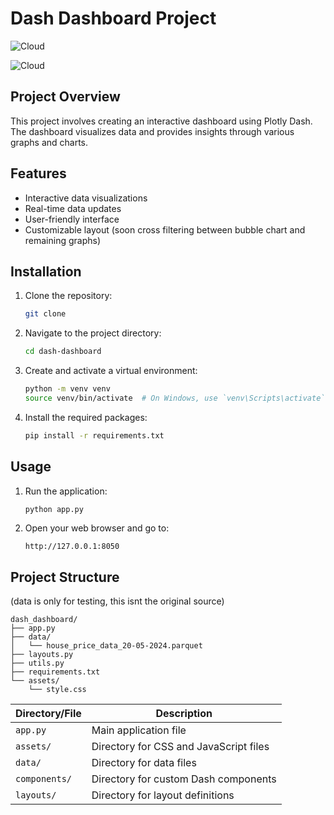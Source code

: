 # Dash Dashboard Project

![Cloud](pics\image.png)

![Cloud](pics\image1.png)

## Project Overview

This project involves creating an interactive dashboard using Plotly Dash. The dashboard visualizes data and provides insights through various graphs and charts.

## Features

- Interactive data visualizations
- Real-time data updates
- User-friendly interface
- Customizable layout (soon cross filtering between bubble chart and remaining graphs)

## Installation

1. Clone the repository:
    ```sh
    git clone 
    ```
2. Navigate to the project directory:
    ```sh
    cd dash-dashboard
    ```
3. Create and activate a virtual environment:
    ```sh
    python -m venv venv
    source venv/bin/activate  # On Windows, use `venv\Scripts\activate`
    ```
4. Install the required packages:
    ```sh
    pip install -r requirements.txt
    ```

## Usage

1. Run the application:
    ```sh
    python app.py
    ```
2. Open your web browser and go to:
    ```
    http://127.0.0.1:8050
    ```

## Project Structure

(data is only for testing, this isnt the original source)

```
dash_dashboard/
├── app.py
├── data/
│   └── house_price_data_20-05-2024.parquet
├── layouts.py
├── utils.py
├── requirements.txt
└── assets/
    └── style.css
```


| Directory/File    | Description                           |
|-------------------|---------------------------------------|
| `app.py`          | Main application file                 |
| `assets/`         | Directory for CSS and JavaScript files|
| `data/`           | Directory for data files              |
| `components/`     | Directory for custom Dash components  |
| `layouts/`        | Directory for layout definitions      |

